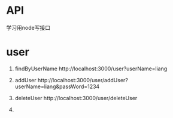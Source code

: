 # API
学习用node写接口
# user
1. findByUserName
http://localhost:3000/user?userName=liang

2. addUser
http://localhost:3000/user/addUser?userName=liang&passWord=1234

3. deleteUser
http://localhost:3000/user/deleteUser

4.
